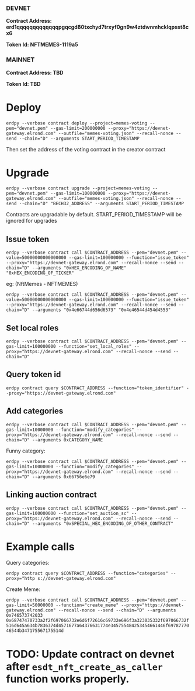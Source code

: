 ### DEVNET
**Contract Address: erd1qqqqqqqqqqqqqpgqcgd80txchyd7trxyf0gn9w4ztdwnmhcklqpsst8cx6**

**Token Id: NFTMEMES-1119a5**


### MAINNET
**Contract Address: TBD**

**Token Id: TBD**


# Deploy

`erdpy --verbose contract deploy --project=memes-voting --pem="devnet.pem" --gas-limit=200000000 --proxy="https://devnet-gateway.elrond.com" --outfile="memes-voting.json" --recall-nonce --send --chain="D" --arguments START_PERIOD_TIMESTAMP`

Then set the address of the voting contract in the creator contract

# Upgrade

`erdpy --verbose contract upgrade --project=memes-voting --pem="devnet.pem" --gas-limit=100000000 --proxy="https://devnet-gateway.elrond.com" --outfile="memes-voting.json" --recall-nonce --send --chain="D" "BECH32_ADDRESS" --arguments START_PERIOD_TIMESTAMP`

Contracts are upgradable by default. START_PERIOD_TIMESTAMP will be ignored for upgrades 

## Issue token
`erdpy --verbose contract call $CONTRACT_ADDRESS --pem="devnet.pem" --value=50000000000000000 --gas-limit=100000000 --function="issue_token" --proxy="https://devnet-gateway.elrond.com" --recall-nonce --send --chain="D" --arguments "0xHEX_ENCODING_OF_NAME" "0xHEX_ENCODING_OF_TICKER"`

eg: (NftMemes - NFTMEMES)

`erdpy --verbose contract call $CONTRACT_ADDRESS --pem="devnet.pem" --value=50000000000000000 --gas-limit=100000000 --function="issue_token" --proxy="https://devnet-gateway.elrond.com" --recall-nonce --send --chain="D" --arguments "0x4e66744d656d6573" "0x4e46544d454d4553"`

## Set local roles

`erdpy --verbose contract call $CONTRACT_ADDRESS --pem="devnet.pem" --gas-limit=100000000 --function="set_local_roles" --proxy="https://devnet-gateway.elrond.com" --recall-nonce --send --chain="D"`

## Query token id

`erdpy contract query $CONTRACT_ADDRESS --function="token_identifier" --proxy="https://devnet-gateway.elrond.com"`

## Add categories
`erdpy --verbose contract call $CONTRACT_ADDRESS --pem="devnet.pem" --gas-limit=10000000 --function="modify_categories" --proxy="https://devnet-gateway.elrond.com" --recall-nonce --send --chain="D" --arguments 0xCATEGORY_NAME`

Funny category:

`erdpy --verbose contract call $CONTRACT_ADDRESS --pem="devnet.pem" --gas-limit=10000000 --function="modify_categories" --proxy="https://devnet-gateway.elrond.com" --recall-nonce --send --chain="D" --arguments 0x66756e6e79`

## Linking auction contract
`erdpy --verbose contract call $CONTRACT_ADDRESS --pem="devnet.pem" --gas-limit=100000000 --function="set_auction_sc" --proxy="https://devnet-gateway.elrond.com" --recall-nonce --send --chain="D" --arguments "0xSPECIAL_HEX_ENCODING_OF_OTHER_CONTRACT"`

# Example calls

Query categories:

`erdpy contract query $CONTRACT_ADDRESS --function="categories" --proxy="http
s://devnet-gateway.elrond.com"`

Create Meme:

`erdpy --verbose contract call $CONTRACT_ADDRESS --pem="devnet.pem" --gas-limit=50000000 --function="create_meme" --proxy="https://devnet-gateway.elrond.com" --recall-nonce --send --chain="D" --arguments 0x746573742033 0x68747470733a2f2f697066732e6d6f72616c69732e696f3a323035332f697066732f516d645a634b7836374d4571677a64376631774e345755484253454661446f6978777046544b347175567175514d`

# TODO: Update contract on devnet after `esdt_nft_create_as_caller` function works properly.
